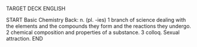 TARGET DECK
ENGLISH

START
Basic
Chemistry
Back: n. (pl. -ies) 1 branch of science dealing with the elements and the compounds they form and the reactions they undergo. 2 chemical composition and properties of a substance. 3 colloq. Sexual attraction.
END
